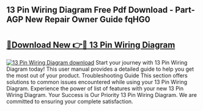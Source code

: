 ## 13 Pin Wiring Diagram Free Pdf Download - Part-AGP New Repair Owner Guide fqHG0

# <h2><a href="http://dfjus5.blite.top/?on=13+Pin+Wiring+Diagram">🔗Download New 👉🔴 13 Pin Wiring Diagram</a></h2>

[![13 Pin Wiring Diagram download](https://i.imgur.com/lujVjoI.png)](http://dfjus5.blite.top/?on=13+Pin+Wiring+Diagram)
Start your journey with 13 Pin Wiring Diagram today! This user manual provides a detailed guide to help you get the most out of your product. Troubleshooting Guide This section offers solutions to common issues encountered while using your 13 Pin Wiring Diagram. Experience the power of list of features with your new 13 Pin Wiring Diagram. Your Success is Our Priority 13 Pin Wiring Diagram. We are committed to ensuring your complete satisfaction.
